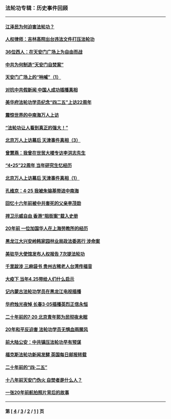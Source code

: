 ### 法轮功专辑：历史事件回顾
---
#### [江泽民为何迫害法轮功？](../../pages/nf5793/n13876324.md?03310430) 
#### [人权律师：吉林高院出台违法文件打压法轮功](../../pages/nf5793/n13825665.md?03310430) 
#### [36位西人：在天安门广场上为自由而战](../../pages/nf5793/n13390029.md?03310430) 
#### [中共为何制造“天安门自焚案”](../../pages/nf5793/n13183270.md?03310430) 
#### [天安门广场上的“呐喊”（1）](../../pages/nf5793/n13105277.md?03310430) 
#### [对抗中共假新闻 中国人成功插播真相](../../pages/nf5793/n12910618.md?03310430) 
#### [美华府法轮功学员纪念“四二五”上访22周年](../../pages/nf5793/n12904445.md?03310430) 
#### [震惊世界的中南海万人上访](../../pages/nf5793/n12903976.md?03310430) 
#### [“法轮功让人看到真正的强大！”](../../pages/nf5793/n12903195.md?03310430) 
#### [北京万人上访幕后 天津事件真相（3）](../../pages/nf5793/n12902807.md?03310430) 
#### [曾慧燕：我曾在世贸大楼专访李洪志先生](../../pages/nf5793/n12898729.md?03310430) 
#### [“4•25”22周年 当年研究生忆经历](../../pages/nf5793/n12894152.md?03310430) 
#### [北京万人上访幕后 天津事件真相（1）](../../pages/nf5793/n12885174.md?03310430) 
#### [孔维京：4·25 我被朱镕基带进中南海](../../pages/nf5793/n12864987.md?03310430) 
#### [回忆十六年前被中共害死的父亲李茂勋](../../pages/nf5793/n12880270.md?03310430) 
#### [捍卫示威自由 香港“阻街案”载入史册](../../pages/nf5793/n12811245.md?03310430) 
#### [20年前 一位加国华人在上海劳教所的经历](../../pages/nf5793/n12707932.md?03310430) 
#### [黑龙江大兴安岭韩家园林业局政法委恶行 涉命案](../../pages/nf5793/n12622815.md?03310430) 
#### [美驻华大使馆发布人权报告 7次提法轮功](../../pages/nf5793/n12520541.md?03310430) 
#### [千里跋涉 三麻袋书 贵州古稀老人台湾传福音](../../pages/nf5793/n12198750.md?03310430) 
#### [大疫下 当年4.25带给人们什么启示](../../pages/nf5793/n12058565.md?03310430) 
#### [记内蒙古法轮功学员在黑龙江电视插播](../../pages/nf5793/n11699194.md?03310430) 
#### [华府烛光夜悼 长春3·05插播英烈正信永恒](../../pages/nf5793/n11397432.md?03310430) 
#### [二十年前的7·20 北京青年郭为民彻夜未眠](../../pages/nf5793/n11354195.md?03310430) 
#### [20年和平反迫害 法轮功学员无惧血雨腥风](../../pages/nf5793/n11348279.md?03310430) 
#### [前大陆公安：中共镇压法轮功早有预谋](../../pages/nf5793/n11352168.md?03310430) 
#### [福克斯法轮功新闻发酵  英国每日邮报转载](../../pages/nf5793/n11285952.md?03310430) 
#### [二十年前的“四·二五”](../../pages/nf5793/n11207639.md?03310430) 
#### [十八年前天安门伪火 自焚者是什么人？](../../pages/nf5793/n10996556.md?03310430) 
#### [一张20年前航拍照片背后的故事](../../pages/nf5793/n10693797.md?03310430) 

---
#### 第 [ [4](./4.md?03310430) / [3](./3.md?03310430) / [2](./2.md?03310430) / [1](./1.md?03310430) ] 页
